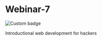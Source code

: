 # Webinar-7

![Custom badge](https://img.shields.io/badge/NHC-N00B%20HACK3RS%20COMMUNITY-brightgreen?style=plastic&logo=appveyor?link=http://left&link=https://instagram.com/hack3r_oneness)

Introductional web development for hackers
